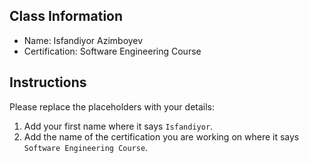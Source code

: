 ## Class Information
- Name: Isfandiyor Azimboyev  
- Certification: Software Engineering Course   

## Instructions
Please replace the placeholders with your details:
1. Add your first name where it says `Isfandiyor`.  
2. Add the name of the certification you are working on where it says `Software Engineering Course`.  
